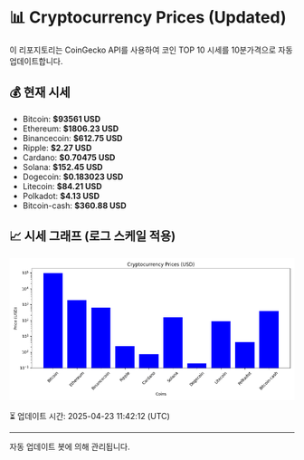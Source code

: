
# 📊 Cryptocurrency Prices (Updated)

이 리포지토리는 CoinGecko API를 사용하여 코인 TOP 10 시세를 10분가격으로 자동 업데이트합니다.

## 💰 현재 시세
- Bitcoin: **$93561 USD**
- Ethereum: **$1806.23 USD**
- Binancecoin: **$612.75 USD**
- Ripple: **$2.27 USD**
- Cardano: **$0.70475 USD**
- Solana: **$152.45 USD**
- Dogecoin: **$0.183023 USD**
- Litecoin: **$84.21 USD**
- Polkadot: **$4.13 USD**
- Bitcoin-cash: **$360.88 USD**

## 📈 시세 그래프 (로그 스케일 적용)
![Crypto Prices](crypto_prices.png)

⏳ 업데이트 시간: 2025-04-23 11:42:12 (UTC)

---
자동 업데이트 봇에 의해 관리됩니다.
